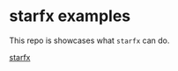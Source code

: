 # starfx examples

This repo is showcases what `starfx` can do.

[starfx](https://github.com/neurosnap/starfx)
